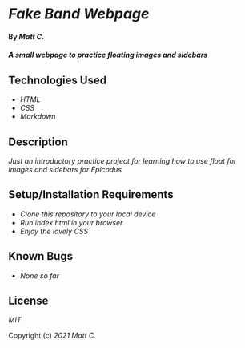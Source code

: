 # _Fake Band Webpage_

#### By _**Matt C.**_

#### _A small webpage to practice floating images and sidebars_

## Technologies Used

* _HTML_
* _CSS_
* _Markdown_

## Description

_Just an introductory practice project for learning how to use float for images and sidebars for Epicodus_

## Setup/Installation Requirements

* _Clone this repository to your local device_
* _Run index.html in your browser_
* _Enjoy the lovely CSS_

## Known Bugs

* _None so far_

## License

_MIT_

Copyright (c) _2021_ _Matt C._